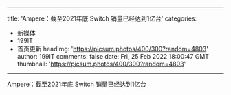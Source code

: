 
---
title: 'Ampere：截至2021年底 Switch 销量已经达到1亿台'
categories: 
 - 新媒体
 - 199IT
 - 首页更新
headimg: 'https://picsum.photos/400/300?random=4803'
author: 199IT
comments: false
date: Fri, 25 Feb 2022 18:00:47 GMT
thumbnail: 'https://picsum.photos/400/300?random=4803'
---

<div>   
Ampere：截至2021年底 Switch 销量已经达到1亿台  
</div>
            